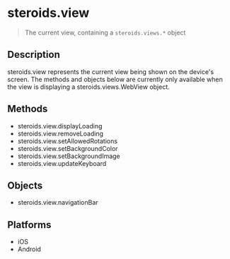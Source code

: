 steroids.view
=============

  > The current view, containing a `steroids.views.*` object

Description
-----------

steroids.view represents the current view being shown on the device's screen. The methods and objects below are currently only available when the view is displaying a steroids.views.WebView object.

Methods
-------

  - steroids.view.displayLoading
  - steroids.view.removeLoading
  - steroids.view.setAllowedRotations
  - steroids.view.setBackgroundColor
  - steroids.view.setBackgroundImage
  - steroids.view.updateKeyboard

Objects
-------

  - steroids.view.navigationBar

Platforms
---------
  - iOS
  - Android


